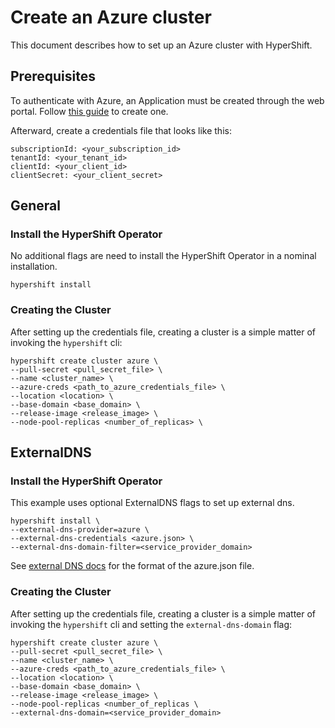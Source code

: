 # Create an Azure cluster
This document describes how to set up an Azure cluster with HyperShift.

## Prerequisites
To authenticate with Azure, an Application must be created through the web portal. Follow [this guide](https://docs.microsoft.com/en-us/azure/active-directory/develop/howto-create-service-principal-portal) to create one.

Afterward, create a credentials file that looks like this:

```
subscriptionId: <your_subscription_id>
tenantId: <your_tenant_id>
clientId: <your_client_id>
clientSecret: <your_client_secret>
```

## General
### Install the HyperShift Operator
No additional flags are need to install the HyperShift Operator in a nominal installation.

```
hypershift install 
```

### Creating the Cluster
After setting up the credentials file, creating a cluster is a simple matter of invoking the `hypershift` cli:

```
hypershift create cluster azure \
--pull-secret <pull_secret_file> \
--name <cluster_name> \
--azure-creds <path_to_azure_credentials_file> \
--location <location> \
--base-domain <base_domain> \
--release-image <release_image> \
--node-pool-replicas <number_of_replicas> \
```

## ExternalDNS
### Install the HyperShift Operator
This example uses optional ExternalDNS flags to set up external dns.

```
hypershift install \
--external-dns-provider=azure \
--external-dns-credentials <azure.json> \
--external-dns-domain-filter=<service_provider_domain>
```

See [external DNS docs](https://github.com/kubernetes-sigs/external-dns/blob/master/docs/tutorials/azure.md#creating-a-configuration-file-for-the-service-principal) for the format of the azure.json file.

### Creating the Cluster
After setting up the credentials file, creating a cluster is a simple matter of invoking the `hypershift` cli and setting the `external-dns-domain` flag:

```
hypershift create cluster azure \
--pull-secret <pull_secret_file> \
--name <cluster_name> \
--azure-creds <path_to_azure_credentials_file> \
--location <location> \
--base-domain <base_domain> \
--release-image <release_image> \
--node-pool-replicas <number_of_replicas \
--external-dns-domain=<service_provider_domain>
```
